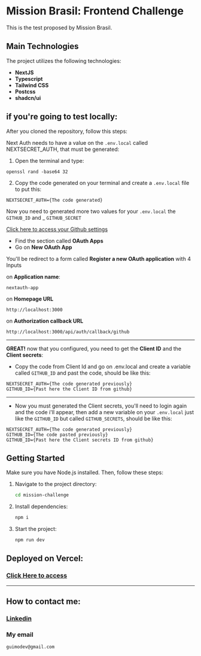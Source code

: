 # Mission Brasil: Frontend Challenge

This is the test proposed by Mission Brasil.

## Main Technologies

The project utilizes the following technologies:

- **NextJS**
- **Typescript**
- **Tailwind CSS**
- **Postcss**
- **shadcn/ui**

## if you're going to test locally:

After you cloned the repository, follow this steps:

Next Auth needs to have a value on the `.env.local` called NEXTSECRET_AUTH, that must be generated:

1. Open the terminal and type:

```
openssl rand -base64 32
```

2. Copy the code generated on your terminal and create a `.env.local` file to put this:

```
NEXTSECRET_AUTH={The code generated}
```

Now you need to generated more two values for your `.env.local` the `GITHUB_ID` and \_ `GITHUB_SECRET`

[Click here to access your Github settings ](https://github.com/settings/apps)

- Find the section called **OAuth Apps**
- Go on **New OAuth App**

You'll be redirect to a form called **Register a new OAuth application** with 4 Inputs

on **Application name**:

```
nextauth-app
```

on **Homepage URL**

```
http://localhost:3000
```

on **Authorization callback URL**

```
http://localhost:3000/api/auth/callback/github
```

---

**GREAT!** now that you configured, you need to get the **Client ID** and the **Client secrets**:

- Copy the code from Client Id and go on .env.local and create a variable called `GITHUB_ID` and past the code, should be like this:

```
NEXTSECRET_AUTH={The code generated previously}
GITHUB_ID={Past here the Client ID from github}
```

---

- Now you must generated the Client secrets, you'll need to login again and the code i'll appear, then add a new variable on your `.env.local` just like the `GITHUB_ID` but called `GITHUB_SECRETS`, should be like this:

```
NEXTSECRET_AUTH={The code generated previously}
GITHUB_ID={The code pasted previously}
GITHUB_ID={Past here the Client secrets ID from github}
```

## Getting Started

Make sure you have Node.js installed. Then, follow these steps:

1. Navigate to the project directory:

   ```bash
   cd mission-challenge
   ```

2. Install dependencies:

   ```bash
   npm i
   ```

3. Start the project:

   ```bash
   npm run dev
   ```

## Deployed on Vercel:

### [Click Here to access]()

---

## How to contact me:

### [Linkedin](https://www.linkedin.com/in/guim0-dev)

### My email

```
guimodev@gmail.com
```
